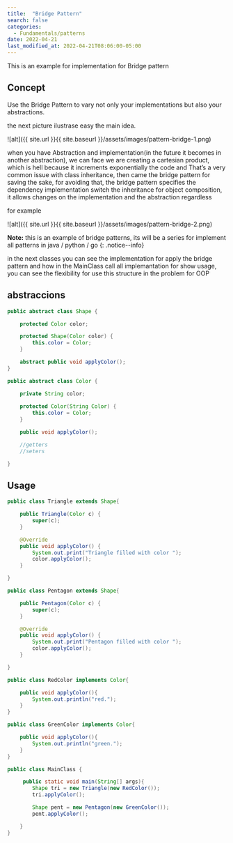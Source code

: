 ```yaml
---
title:  "Bridge Pattern"
search: false
categories: 
  - Fundamentals/patterns
date: 2022-04-21
last_modified_at: 2022-04-21T08:06:00-05:00
---
```


This is an example for implementation for Bridge pattern

## Concept

Use the Bridge Pattern to vary not only your implementations but also your abstractions.




the next picture ilustrase easy the main idea.

![alt]({{ site.url }}{{ site.baseurl }}/assets/images/pattern-bridge-1.png)

when you have Abstraction and implementation(in the future it becomes in another abstraction), 
we can face we are creating a cartesian product, which is hell because it increments exponentially the code 
and That’s a very common issue with class inheritance, then came the bridge pattern for saving the sake, 
for avoiding that, the bridge pattern specifies the dependency implementation switch the inheritance 
for object composition, it allows changes on the implementation and the abstraction regardless

for example 

![alt]({{ site.url }}{{ site.baseurl }}/assets/images/pattern-bridge-2.png)



**Note:** this is an example of bridge patterns, its will be a series for implement all patterns in java / python / go
{: .notice--info}

in the next classes you can see the implementation for apply the bridge pattern and how in the MainClass call all implemantation
for show usage, you can see the flexibility for use this structure in the problem for OOP

## abstraccions 

```java
public abstract class Shape {

    protected Color color;

    protected Shape(Color color) {
        this.color = Color;
    }

    abstract public void applyColor();
}
```

```java
public abstract class Color {

	private String color;
    
    protected Color(String Color) {
        this.color = Color;
    }

	public void applyColor();

	//getters
	//seters

}
```



## Usage

```java
public class Triangle extends Shape{

	public Triangle(Color c) {
		super(c);
	}

	@Override
	public void applyColor() {
		System.out.print("Triangle filled with color ");
		color.applyColor();
	} 

}
```

```java
public class Pentagon extends Shape{

	public Pentagon(Color c) {
		super(c);
	}

	@Override
	public void applyColor() {
		System.out.print("Pentagon filled with color ");
		color.applyColor();
	} 

}
```

```java
public class RedColor implements Color{

	public void applyColor(){
		System.out.println("red.");
	}
}
```

```java
public class GreenColor implements Color{

	public void applyColor(){
		System.out.println("green.");
	}
}
```

```java
public class MainClass {

	 public static void main(String[] args){
		Shape tri = new Triangle(new RedColor());
		tri.applyColor();

		Shape pent = new Pentagon(new GreenColor());
		pent.applyColor();

    }
}
```
